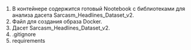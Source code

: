 1. В контейнере содержится готовый Nootebook с библиотеками для анализа дасета Sarcasm_Headlines_Dataset_v2.
2. Файл для создания образа Docker.
3. Дасет Sarcasm_Headlines_Dataset_v2.
4. .gitignore
5. requirements
